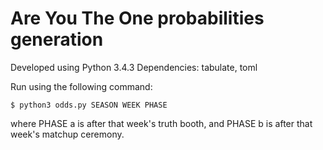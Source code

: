 # Are You The One probabilities generation

Developed using Python 3.4.3
Dependencies: tabulate, toml

Run using the following command:

```
$ python3 odds.py SEASON WEEK PHASE
```

where PHASE a is after that week's truth booth, and PHASE b is after that week's matchup ceremony. 
